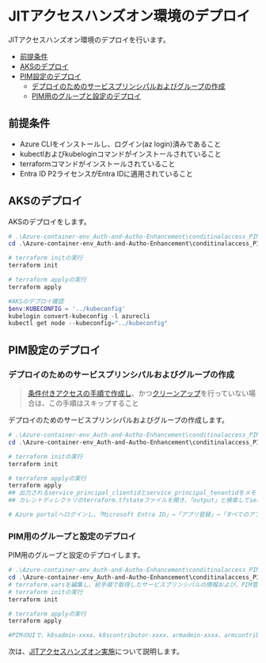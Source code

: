 # JITアクセスハンズオン環境のデプロイ
JITアクセスハンズオン環境のデプロイを行います。
  - [前提条件](#前提条件)
  - [AKSのデプロイ](#aksのデプロイ)
  - [PIM設定のデプロイ](#pim設定のデプロイ)
    - [デプロイのためのサービスプリンシパルおよびグループの作成](#デプロイのためのサービスプリンシパルおよびグループの作成)
    - [PIM用のグループと設定のデプロイ](#pim用のグループと設定のデプロイ)

## 前提条件
- Azure CLIをインストールし、ログイン(az login)済みであること
- kubectlおよびkubeloginコマンドがインストールされていること
- terraformコマンドがインストールされていること
- Entra ID P2ライセンスがEntra IDに適用されていること

## AKSのデプロイ
AKSのデプロイをします。
```powershell
# .\Azure-container-env_Auth-and-Autho-Enhancement\conditinalaccess_PIM\Azureへの移動
cd .\Azure-container-env_Auth-and-Autho-Enhancement\conditinalaccess_PIM\Azure

# terraform initの実行
terraform init

# terraform applyの実行
terraform apply

#AKSのデプロイ確認
$env:KUBECONFIG = '../kubeconfig'
kubelogin convert-kubeconfig -l azurecli
kubectl get node --kubeconfig="../kubeconfig"

```
## PIM設定のデプロイ
### デプロイのためのサービスプリンシパルおよびグループの作成
> [条件付きアクセスの手順で作成し](./条件付きアクセスポリシーのサンプル.md#デプロイのためのサービスプリンシパルおよびグループの作成graph-apiトークンの取得)、かつ[クリーンアップ](./条件付きアクセスポリシーのサンプル.md#クリーンアップ)を行っていない場合は、この手順はスキップすること

デプロイのためのサービスプリンシパルおよびグループの作成します。
```powershell
# .\Azure-container-env_Auth-and-Autho-Enhancement\conditinalaccess_PIM\conditional_access_PIM\service_principalへの移動
cd .\Azure-container-env_Auth-and-Autho-Enhancement\conditinalaccess_PIM\conditional_access_PIM\service_principal

# terraform initの実行
terraform init

# terraform applyの実行
terraform apply
## 出力されるservice_principal_clientidとservice_principal_tenantidをメモする。
## カレントディレクトリのterraform.tfstateファイルを開き、「output」と検索してservice_principal_passwordをメモする。

# Azure portalへログインし、「Microsoft Entra ID」→「アプリ登録」→「すべてのアプリケーション」→「sp-xxxx」→「API のアクセス許可」→「既定のディレクトリで同意を与えます」→「はい」で、サービスプリンシパルのGraph APIに対するアクセス許可を設定
```
### PIM用のグループと設定のデプロイ
PIM用のグループと設定のデプロイします。
```powershell
# .\Azure-container-env_Auth-and-Autho-Enhancement\conditinalaccess_PIM\conditional_access_PIM\PIMへの移動
cd .\Azure-container-env_Auth-and-Autho-Enhancement\conditinalaccess_PIM\conditional_access_PIM\PIM
# terraform.varsを編集し、前手順で取得したサービスプリンシパルの情報および、PIM管理者通知用のメールアドレスを入力
# terraform initの実行
terraform init

# terraform applyの実行
terraform apply

#PIMのUIで、k8sadmin-xxxx、k8scontributor-xxxx、armadmin-xxxx、armcontributor-xxxxが作成されていることを確認
```
次は、[JITアクセスハンズオン実施](./JITアクセスハンズオン実施.md)について説明します。
